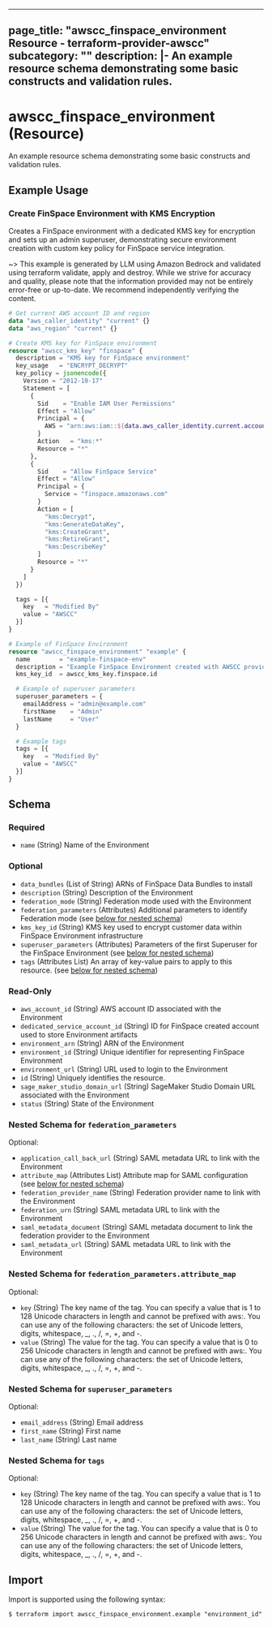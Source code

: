 
---
page_title: "awscc_finspace_environment Resource - terraform-provider-awscc"
subcategory: ""
description: |-
  An example resource schema demonstrating some basic constructs and validation rules.
---

# awscc_finspace_environment (Resource)

An example resource schema demonstrating some basic constructs and validation rules.

## Example Usage

### Create FinSpace Environment with KMS Encryption

Creates a FinSpace environment with a dedicated KMS key for encryption and sets up an admin superuser, demonstrating secure environment creation with custom key policy for FinSpace service integration.

~> This example is generated by LLM using Amazon Bedrock and validated using terraform validate, apply and destroy. While we strive for accuracy and quality, please note that the information provided may not be entirely error-free or up-to-date. We recommend independently verifying the content.

```terraform
# Get current AWS account ID and region
data "aws_caller_identity" "current" {}
data "aws_region" "current" {}

# Create KMS key for FinSpace environment
resource "awscc_kms_key" "finspace" {
  description = "KMS key for FinSpace environment"
  key_usage   = "ENCRYPT_DECRYPT"
  key_policy = jsonencode({
    Version = "2012-10-17"
    Statement = [
      {
        Sid    = "Enable IAM User Permissions"
        Effect = "Allow"
        Principal = {
          AWS = "arn:aws:iam::${data.aws_caller_identity.current.account_id}:root"
        }
        Action   = "kms:*"
        Resource = "*"
      },
      {
        Sid    = "Allow FinSpace Service"
        Effect = "Allow"
        Principal = {
          Service = "finspace.amazonaws.com"
        }
        Action = [
          "kms:Decrypt",
          "kms:GenerateDataKey",
          "kms:CreateGrant",
          "kms:RetireGrant",
          "kms:DescribeKey"
        ]
        Resource = "*"
      }
    ]
  })

  tags = [{
    key   = "Modified By"
    value = "AWSCC"
  }]
}

# Example of FinSpace Environment
resource "awscc_finspace_environment" "example" {
  name        = "example-finspace-env"
  description = "Example FinSpace Environment created with AWSCC provider"
  kms_key_id  = awscc_kms_key.finspace.id

  # Example of superuser parameters
  superuser_parameters = {
    emailAddress = "admin@example.com"
    firstName    = "Admin"
    lastName     = "User"
  }

  # Example tags
  tags = [{
    key   = "Modified By"
    value = "AWSCC"
  }]
}
```

<!-- schema generated by tfplugindocs -->
## Schema

### Required

- `name` (String) Name of the Environment

### Optional

- `data_bundles` (List of String) ARNs of FinSpace Data Bundles to install
- `description` (String) Description of the Environment
- `federation_mode` (String) Federation mode used with the Environment
- `federation_parameters` (Attributes) Additional parameters to identify Federation mode (see [below for nested schema](#nestedatt--federation_parameters))
- `kms_key_id` (String) KMS key used to encrypt customer data within FinSpace Environment infrastructure
- `superuser_parameters` (Attributes) Parameters of the first Superuser for the FinSpace Environment (see [below for nested schema](#nestedatt--superuser_parameters))
- `tags` (Attributes List) An array of key-value pairs to apply to this resource. (see [below for nested schema](#nestedatt--tags))

### Read-Only

- `aws_account_id` (String) AWS account ID associated with the Environment
- `dedicated_service_account_id` (String) ID for FinSpace created account used to store Environment artifacts
- `environment_arn` (String) ARN of the Environment
- `environment_id` (String) Unique identifier for representing FinSpace Environment
- `environment_url` (String) URL used to login to the Environment
- `id` (String) Uniquely identifies the resource.
- `sage_maker_studio_domain_url` (String) SageMaker Studio Domain URL associated with the Environment
- `status` (String) State of the Environment

<a id="nestedatt--federation_parameters"></a>
### Nested Schema for `federation_parameters`

Optional:

- `application_call_back_url` (String) SAML metadata URL to link with the Environment
- `attribute_map` (Attributes List) Attribute map for SAML configuration (see [below for nested schema](#nestedatt--federation_parameters--attribute_map))
- `federation_provider_name` (String) Federation provider name to link with the Environment
- `federation_urn` (String) SAML metadata URL to link with the Environment
- `saml_metadata_document` (String) SAML metadata document to link the federation provider to the Environment
- `saml_metadata_url` (String) SAML metadata URL to link with the Environment

<a id="nestedatt--federation_parameters--attribute_map"></a>
### Nested Schema for `federation_parameters.attribute_map`

Optional:

- `key` (String) The key name of the tag. You can specify a value that is 1 to 128 Unicode characters in length and cannot be prefixed with aws:. You can use any of the following characters: the set of Unicode letters, digits, whitespace, _, ., /, =, +, and -.
- `value` (String) The value for the tag. You can specify a value that is 0 to 256 Unicode characters in length and cannot be prefixed with aws:. You can use any of the following characters: the set of Unicode letters, digits, whitespace, _, ., /, =, +, and -.



<a id="nestedatt--superuser_parameters"></a>
### Nested Schema for `superuser_parameters`

Optional:

- `email_address` (String) Email address
- `first_name` (String) First name
- `last_name` (String) Last name


<a id="nestedatt--tags"></a>
### Nested Schema for `tags`

Optional:

- `key` (String) The key name of the tag. You can specify a value that is 1 to 128 Unicode characters in length and cannot be prefixed with aws:. You can use any of the following characters: the set of Unicode letters, digits, whitespace, _, ., /, =, +, and -.
- `value` (String) The value for the tag. You can specify a value that is 0 to 256 Unicode characters in length and cannot be prefixed with aws:. You can use any of the following characters: the set of Unicode letters, digits, whitespace, _, ., /, =, +, and -.

## Import

Import is supported using the following syntax:

```shell
$ terraform import awscc_finspace_environment.example "environment_id"
```
